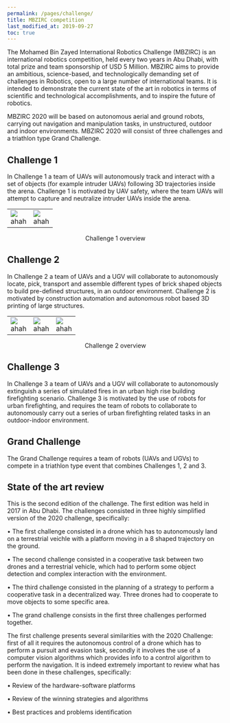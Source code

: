 ```yaml
---
permalink: /pages/challenge/
title: MBZIRC competition
last_modified_at: 2019-09-27
toc: true
---
```


The Mohamed Bin Zayed International Robotics Challenge (MBZIRC) is an international robotics competition, held every two years in Abu Dhabi, with total prize and team sponsorship of USD 5 Million. MBZIRC aims to provide an ambitious, science-based, and technologically demanding set of challenges in Robotics, open to a large number of international teams.  It is intended to demonstrate the current state of the art in robotics in terms of scientific and technological accomplishments, and to inspire the future of robotics.  

MBZIRC 2020 will be based on autonomous aerial and ground robots, carrying out navigation and manipulation tasks, in unstructured, outdoor and indoor environments.  MBZIRC 2020 will consist of three challenges and a triathlon type Grand Challenge.

## Challenge 1
In Challenge 1 a team of UAVs will autonomously track and interact with a set of objects (for example intruder UAVs) following 3D trajectories inside the arena.  Challenge 1 is motivated by UAV safety, where the team UAVs will attempt to capture and neutralize intruder UAVs inside the arena.

<table>
<tr>
<td>
	<img src="{{ '/images/competition/ch1/ch1.jpg' | relative_url }}">
	<figcaption align="center">
	ahah
	</figcaption>
</td>
<td>
	<img src="{{ '/images/competition/ch1/ch2.jpg' | relative_url }}">
	<figcaption align="center">
	ahah
	</figcaption>
</td>
</tr>
</table>
<p align="center"> Challenge 1 overview </p> 

## Challenge 2
In Challenge 2 a team of UAVs and a UGV will collaborate to autonomously locate,  pick, transport  and  assemble  different  types  of  brick  shaped  objects  to  build  pre-defined  structures, in an outdoor environment.  Challenge 2 is motivated by construction automation and autonomous robot based 3D printing of large structures.

<table>
<tr>
<td>
	<img src="{{ '/images/competition/ch2/ch22.jpg' | relative_url }}">
	<figcaption align="center">
	ahah
	</figcaption>
</td>
<td>
	<img src="{{ '/images/competition/ch2/ch23.jpg' | relative_url }}">
	<figcaption align="center">
	ahah
	</figcaption>
</td>
<td>
	<img src="{{ '/images/competition/ch2/ch26.jpg' | relative_url }}">
	<figcaption align="center">
	ahah
	</figcaption>
</td>
</tr>
</table>
<p align="center"> Challenge 2 overview </p> 

## Challenge 3

In Challenge 3 a team of UAVs and a UGV will collaborate to autonomously extinguish a series
of simulated fires in an urban high rise building firefighting scenario.  Challenge 3 is motivated by the use of robots for urban firefighting, and requires the team of robots to collaborate to autonomously carry out a series of urban firefighting related tasks in an outdoor-indoor environment.


## Grand Challenge

The Grand Challenge requires a team of robots (UAVs and UGVs) to compete in a triathlon type event that combines Challenges 1, 2 and 3.


## State of the art review

This is the second edition of the challenge.  The first edition was held in 2017 in Abu Dhabi.  The
challenges consisted in three highly simplified version of the 2020 challenge, specifically:

• The first challenge consisted in a drone which has to autonomously land on a terrestrial veichle with a platform moving in a 8 shaped trajectory on the ground.

• The  second  challenge  consisted  in  a  cooperative  task  between  two  drones  and  a  terrestrial vehicle, which had to perform some object detection and complex interaction with the environment.

• The third challenge consisted in the planning of a strategy to perform a cooperative task in a decentralized way.  Three drones had to cooperate to move objects to some specific area.

• The grand challenge consists in the first three challenges performed together.


The first challenge presents several similarities with the 2020 Challenge:  first of all it requires the autonomous control of a drone which has to perform a pursuit and evasion task, secondly it involves  the  use  of  a  computer  vision  algorithms  which  provides  info  to  a  control  algorithm  to perform the navigation.  It is indeed extremely important to review what has been done in these challenges, specifically:

• Review of the hardware-software platforms

• Review of the winning strategies and algorithms

• Best practices and problems identification

